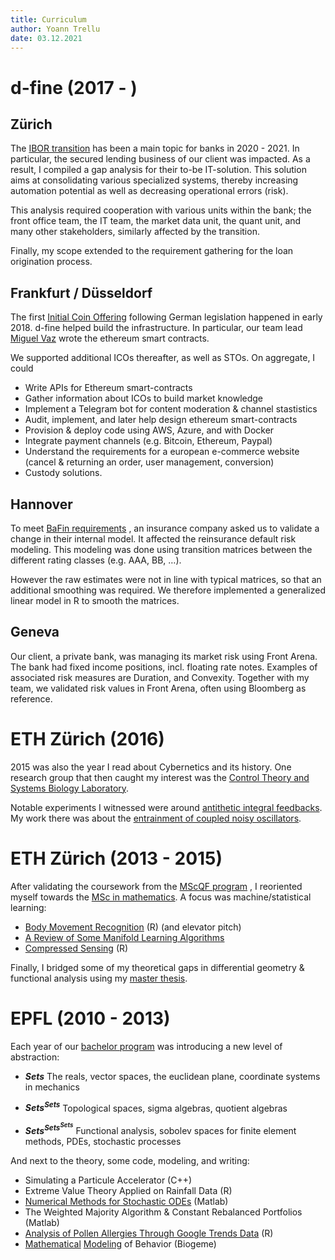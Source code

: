 ```yaml
---
title: Curriculum
author: Yoann Trellu
date: 03.12.2021
---
```


# d-fine (2017 - )

## Zürich

The [IBOR transition](https://www.credit-suisse.com/microsites/ibor/en.html)
has been a main topic for banks in 2020 - 2021. In particular, the secured
lending business of our client was impacted. As a result, I compiled a gap
analysis for their to-be IT-solution. This solution aims at consolidating
various specialized systems, thereby increasing automation potential as well
as decreasing operational errors (risk).

This analysis required cooperation with various units within the bank;
the front office team, the IT team, the market data unit, the quant unit, and
many other stakeholders, similarly affected by the transition.

Finally, my scope extended to the requirement gathering for the loan
origination process.

## Frankfurt / Düsseldorf

The first [Initial Coin Offering](https://ico.savedroid.com/) following German
legislation happened in early 2018. d-fine helped build the infrastructure.
In particular, our team lead [Miguel Vaz](https://de.linkedin.com/in/miguelvaz)
wrote the ethereum smart contracts.

We supported additional ICOs thereafter, as well as STOs. On aggregate, I could

- Write APIs for Ethereum smart-contracts
- Gather information about ICOs to build market knowledge
- Implement a Telegram bot for content moderation & channel stastistics
- Audit, implement, and later help design ethereum smart-contracts
- Provision & deploy code using AWS, Azure, and with Docker
- Integrate payment channels (e.g. Bitcoin, Ethereum, Paypal)
- Understand the requirements for a european e-commerce website (cancel &
  returning an order, user management, conversion)
- Custody solutions. 


## Hannover

To meet [BaFin requirements](https://www.bafin.de/EN/Aufsicht/VersichererPensionsfonds/Aufsichtsregime/RechtsgrundlagenLeitlinien/rechtsgrundlagen_node_en.html)
, an insurance company asked us to validate a change
in their internal model. It affected the reinsurance default risk modeling.
This modeling was done using transition matrices between the different rating
classes (e.g. AAA, BB, …).

However the raw estimates were not in line with
typical matrices, so that an additional smoothing was required. We therefore
implemented a generalized linear model in R to smooth the matrices.

## Geneva

Our client, a private bank, was managing its market risk using Front Arena.
The bank had fixed income positions, incl. floating rate notes. Examples of
associated risk measures are Duration, and Convexity. Together with my team,
we validated risk values in Front Arena, often using Bloomberg as reference.

# ETH Zürich (2016)

2015 was also the year I read about Cybernetics and its history.
One research group that then caught my interest was the [Control Theory and
Systems Biology Laboratory](https://bsse.ethz.ch/ctsb).

Notable experiments I witnessed were around
[antithetic integral feedbacks](https://www.nature.com/articles/s41586-019-1321-1).
My work there was about the
[entrainment of coupled noisy oscillators](/pdfs/EntrainmentOfCoupledNoisyOscillators.pdf).

# ETH Zürich (2013 - 2015)

After validating the coursework from the [MScQF program](https://www.msfinance.uzh.ch/)
, I reoriented myself towards the
[MSc in mathematics](https://math.ethz.ch/studies/master-programmes/master-mathematics.html).
A focus was machine/statistical learning:

- [Body Movement Recognition](/pdfs/BodyMovementRecognition.pdf) (R) (and elevator pitch)
- [A Review of Some Manifold Learning Algorithms](/pdfs/LaplacianEigenmaps.pdf)
- [Compressed Sensing](/pdfs/CompressedSensing.pdf) (R)

Finally, I bridged some of my theoretical gaps in differential geometry &
functional analysis using my [master thesis](/pdfs/TheLaplaceOperatorOnARiemannianManifold.pdf).

# EPFL (2010 - 2013)

Each year of our [bachelor program](https://www.epfl.ch/schools/sb/sma/mathematics-section/studies/bachelor-ma-en) was introducing a new level of abstraction:

- **$Sets$** The reals, vector spaces, the euclidean plane, coordinate systems in mechanics

- **$Sets^{Sets}$** Topological spaces, sigma algebras, quotient algebras

- **$Sets^{Sets}^{Sets}$** Functional analysis, sobolev spaces for finite element methods, PDEs, stochastic processes

And next to the theory, some code, modeling, and writing:

- Simulating a Particule Accelerator (C++)
- Extreme Value Theory Applied on Rainfall Data (R)
- [Numerical Methods for Stochastic ODEs](/pdfs/NumericalMethodsForSDEsAndSDEsWithJumps.pdf) (Matlab)
- The Weighted Majority Algorithm & Constant Rebalanced Portfolios (Matlab)
- [Analysis of Pollen Allergies Through Google Trends Data](/pdfs/AnalysisOfPollenAllergiesThroughGoogleTrendsData.pdf) (R)
- [Mathematical](/pdfs/MMBAssignment2.pdf) [Modeling](/pdfs/MMBAssignment3.pdf)
  of Behavior (Biogeme)

